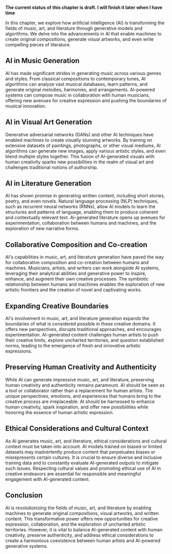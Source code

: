 **The current status of this chapter is draft. I will finish it later when I have time**

In this chapter, we explore how artificial intelligence (AI) is transforming the fields of music, art, and literature through generative models and algorithms. We delve into the advancements in AI that enable machines to create original compositions, generate visual artworks, and even write compelling pieces of literature.

AI in Music Generation
----------------------

AI has made significant strides in generating music across various genres and styles. From classical compositions to contemporary tunes, AI algorithms can analyze vast musical databases, learn patterns, and generate original melodies, harmonies, and arrangements. AI-powered systems can compose music in collaboration with human musicians, offering new avenues for creative expression and pushing the boundaries of musical innovation.

AI in Visual Art Generation
---------------------------

Generative adversarial networks (GANs) and other AI techniques have enabled machines to create visually stunning artworks. By training on extensive datasets of paintings, photographs, or other visual mediums, AI algorithms can generate new images, apply various artistic styles, and even blend multiple styles together. This fusion of AI-generated visuals with human creativity sparks new possibilities in the realm of visual art and challenges traditional notions of authorship.

AI in Literature Generation
---------------------------

AI has shown promise in generating written content, including short stories, poetry, and even novels. Natural language processing (NLP) techniques, such as recurrent neural networks (RNNs), allow AI models to learn the structures and patterns of language, enabling them to produce coherent and contextually relevant text. AI-generated literature opens up avenues for experimentation, collaboration between humans and machines, and the exploration of new narrative forms.

Collaborative Composition and Co-creation
-----------------------------------------

AI's capabilities in music, art, and literature generation have paved the way for collaborative composition and co-creation between humans and machines. Musicians, artists, and writers can work alongside AI systems, leveraging their analytical abilities and generative power to inspire, enhance, and augment their own creative processes. The symbiotic relationship between humans and machines enables the exploration of new artistic frontiers and the creation of novel and captivating works.

Expanding Creative Boundaries
-----------------------------

AI's involvement in music, art, and literature generation expands the boundaries of what is considered possible in these creative domains. It offers new perspectives, disrupts traditional approaches, and encourages experimentation. AI-generated content challenges human artists to push their creative limits, explore uncharted territories, and question established norms, leading to the emergence of fresh and innovative artistic expressions.

Preserving Human Creativity and Authenticity
--------------------------------------------

While AI can generate impressive music, art, and literature, preserving human creativity and authenticity remains paramount. AI should be seen as a tool or collaborator rather than a replacement for human artists. The unique perspectives, emotions, and experiences that humans bring to the creative process are irreplaceable. AI should be harnessed to enhance human creativity, spark inspiration, and offer new possibilities while honoring the essence of human artistic expression.

Ethical Considerations and Cultural Context
-------------------------------------------

As AI generates music, art, and literature, ethical considerations and cultural context must be taken into account. AI models trained on biased or limited datasets may inadvertently produce content that perpetuates biases or misrepresents certain cultures. It is crucial to ensure diverse and inclusive training data and to constantly evaluate AI-generated outputs to mitigate such issues. Respecting cultural values and promoting ethical use of AI in creative endeavors are essential for responsible and meaningful engagement with AI-generated content.

Conclusion
----------

AI is revolutionizing the fields of music, art, and literature by enabling machines to generate original compositions, visual artworks, and written content. This transformative power offers new opportunities for creative expression, collaboration, and the exploration of uncharted artistic territories. However, it is vital to balance AI-generated content with human creativity, preserve authenticity, and address ethical considerations to create a harmonious coexistence between human artists and AI-powered generative systems.
